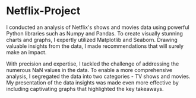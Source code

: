 # Netflix-Project
I conducted an analysis of Netflix's shows and movies data using powerful Python libraries such as Numpy and Pandas. To create visually stunning charts and graphs, I expertly utilized Matplotlib and Seaborn. Drawing valuable insights from the data, I made recommendations that will surely make an impact.

With precision and expertise, I tackled the challenge of addressing the numerous NaN values in the data. To enable a more comprehensive analysis, I segregated the data into two categories - TV shows and movies. My presentation of the data insights was made even more effective by including captivating graphs that highlighted the key takeaways.
